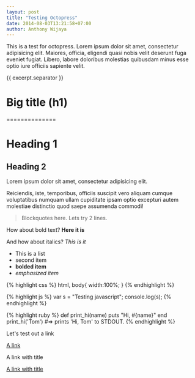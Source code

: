 ```yaml
---
layout: post
title: "Testing Octopress"
date: 2014-08-03T13:21:58+07:00
author: Anthony Wijaya
---
```


This is a test for octopress.
Lorem ipsum dolor sit amet, consectetur adipisicing elit. Maiores, officia, eligendi quasi nobis velit deserunt fuga eveniet fugiat. Libero, labore doloribus molestias quibusdam minus esse optio iure officiis sapiente velit.

{{ excerpt.separator }}

# Big title (h1)
==============

# Heading 1 #

## Heading 2 ##

Lorem ipsum dolor sit amet, consectetur adipisicing elit.

 Reiciendis, iste, temporibus, officiis suscipit vero aliquam cumque voluptatibus numquam ullam cupiditate ipsam optio excepturi autem molestiae distinctio quod saepe assumenda commodi!

> Blockquotes here.
> Lets try 2 lines.

How about bold text? **Here it is**

And how about italics? _This is it_


* This is a list
* second item
* **bolded item**
* _emphasized item_



{% highlight css %}
html, body{
	width:100%;	
}
{% endhighlight %}


{% highlight js %}
var s = "Testing javascript";
console.log(s);
{% endhighlight %}


{% highlight ruby %}
def print_hi(name)
  puts "Hi, #{name}"
end
print_hi('Tom')
#=> prints 'Hi, Tom' to STDOUT.
{% endhighlight %}

Let's test out a link

[A link](http://google.com)

A link with title

[A link with title](http://google.com "This is google website")